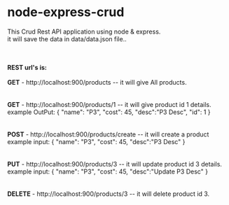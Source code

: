 # node-express-crud
This Crud Rest API application using node &  express. <br>
it will save the data in data/data.json file..

<br><br>
<b>REST url's is:</b>
<br><br>
<b>GET</b> - http://localhost:900/products -- it will give All products.
<br><br><br>
<b>GET</b> - http://localhost:900/products/1 -- it will give product id 1 details.
<br>
   example OutPut:
        {
            "name": "P3",
            "cost": 45,
            "desc":"P3 Desc",
            "id": 1
        }
<br><br><br>
<b>POST</b> - http://localhost:900/products/create -- it will create a product
<br>
    example input:
        {
            "name": "P3",
            "cost": 45,
            "desc":"P3 Desc"
        }
<br><br><br>
<b>PUT</b> - http://localhost:900/products/3 -- it will update product id 3 details.
<br>
    example input:
        {
            "name": "P3",
            "cost": 45,
            "desc":"Update P3 Desc"
        }
<br><br><br>
<b>DELETE</b> - http://localhost:900/products/3 -- it will delete product id 3.